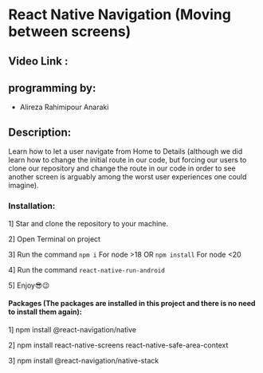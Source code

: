 # React Native Navigation (Moving between screens)

## Video Link :  

## programming by:

- Alireza Rahimipour Anaraki

## Description:

Learn how to let a user navigate from Home to Details (although we did learn how to change the initial route in our code, but forcing our users to clone our repository and change the route in our code in order to see another screen is arguably among the worst user experiences one could imagine).

### Installation:

1] Star and clone the repository to your machine.

2] Open Terminal on project

3] Run the command `npm i` For node >18  OR `npm install` For node <20

4] Run the command `react-native-run-android`

5] Enjoy😎😉

#### Packages (The packages are installed in this project and there is no need to install them again):

1] npm install @react-navigation/native

2] npm install react-native-screens react-native-safe-area-context

3] npm install @react-navigation/native-stack